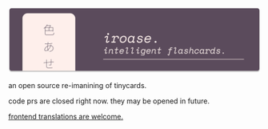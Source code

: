 <p align="center">
  <img src="https://raw.githubusercontent.com/iroase-app/.github/main/banner.png" alt="iroase." />
</p>

an open source re-imanining of tinycards.

code prs are closed right now. they may be opened in future.

[frontend translations are welcome.](https://github.com/iroase-app/frontend/tree/main/src/locales)
